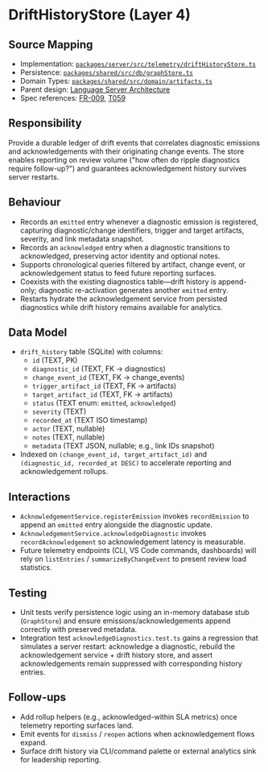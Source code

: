 # DriftHistoryStore (Layer 4)

## Source Mapping
- Implementation: [`packages/server/src/telemetry/driftHistoryStore.ts`](../../../packages/server/src/telemetry/driftHistoryStore.ts)
- Persistence: [`packages/shared/src/db/graphStore.ts`](../../../packages/shared/src/db/graphStore.ts)
- Domain Types: [`packages/shared/src/domain/artifacts.ts`](../../../packages/shared/src/domain/artifacts.ts)
- Parent design: [Language Server Architecture](../../layer-3/language-server-architecture.mdmd.md)
- Spec references: [FR-009](../../../specs/001-link-aware-diagnostics/spec.md#functional-requirements), [T059](../../../specs/001-link-aware-diagnostics/tasks.md)

## Responsibility
Provide a durable ledger of drift events that correlates diagnostic emissions and acknowledgements with their originating change events. The store enables reporting on review volume ("how often do ripple diagnostics require follow-up?") and guarantees acknowledgement history survives server restarts.

## Behaviour
- Records an `emitted` entry whenever a diagnostic emission is registered, capturing diagnostic/change identifiers, trigger and target artifacts, severity, and link metadata snapshot.
- Records an `acknowledged` entry when a diagnostic transitions to acknowledged, preserving actor identity and optional notes.
- Supports chronological queries filtered by artifact, change event, or acknowledgement status to feed future reporting surfaces.
- Coexists with the existing diagnostics table—drift history is append-only; diagnostic re-activation generates another `emitted` entry.
- Restarts hydrate the acknowledgement service from persisted diagnostics while drift history remains available for analytics.

## Data Model
- `drift_history` table (SQLite) with columns:
  - `id` (TEXT, PK)
  - `diagnostic_id` (TEXT, FK -> diagnostics)
  - `change_event_id` (TEXT, FK -> change_events)
  - `trigger_artifact_id` (TEXT, FK -> artifacts)
  - `target_artifact_id` (TEXT, FK -> artifacts)
  - `status` (TEXT enum: `emitted`, `acknowledged`)
  - `severity` (TEXT)
  - `recorded_at` (TEXT ISO timestamp)
  - `actor` (TEXT, nullable)
  - `notes` (TEXT, nullable)
  - `metadata` (TEXT JSON, nullable; e.g., link IDs snapshot)
- Indexed on `(change_event_id, target_artifact_id)` and `(diagnostic_id, recorded_at DESC)` to accelerate reporting and acknowledgement rollups.

## Interactions
- `AcknowledgementService.registerEmission` invokes `recordEmission` to append an `emitted` entry alongside the diagnostic update.
- `AcknowledgementService.acknowledgeDiagnostic` invokes `recordAcknowledgement` so acknowledgement latency is measurable.
- Future telemetry endpoints (CLI, VS Code commands, dashboards) will rely on `listEntries` / `summarizeByChangeEvent` to present review load statistics.

## Testing
- Unit tests verify persistence logic using an in-memory database stub (`GraphStore`) and ensure emissions/acknowledgements append correctly with preserved metadata.
- Integration test `acknowledgeDiagnostics.test.ts` gains a regression that simulates a server restart: acknowledge a diagnostic, rebuild the acknowledgement service + drift history store, and assert acknowledgements remain suppressed with corresponding history entries.

## Follow-ups
- Add rollup helpers (e.g., acknowledged-within SLA metrics) once telemetry reporting surfaces land.
- Emit events for `dismiss` / `reopen` actions when acknowledgement flows expand.
- Surface drift history via CLI/command palette or external analytics sink for leadership reporting.
